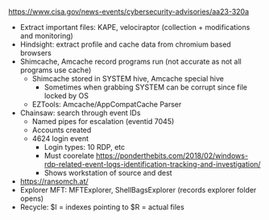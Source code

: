 https://www.cisa.gov/news-events/cybersecurity-advisories/aa23-320a
- Extract important files: KAPE, velociraptor (collection + modifications and monitoring)
- Hindsight: extract profile and cache data from chromium based browsers
- Shimcache, Amcache record programs run (not accurate as not all programs use cache)
	- Shimcache stored in SYSTEM hive, Amcache special hive
		- Sometimes when grabbing SYSTEM can be corrupt since file locked by OS
	- EZTools: Amcache/AppCompatCache Parser
- Chainsaw: search through event IDs
	- Named pipes for escalation (eventid 7045)
	- Accounts created
	- 4624 login event
		- Login types: 10 RDP, etc
		- Must coorelate https://ponderthebits.com/2018/02/windows-rdp-related-event-logs-identification-tracking-and-investigation/
		- Shows workstation of source and dest
- https://ransomch.at/
- Explorer MFT: MFTExplorer, ShellBagsExplorer (records explorer folder opens)
- Recycle: $I = indexes pointing to $R = actual files